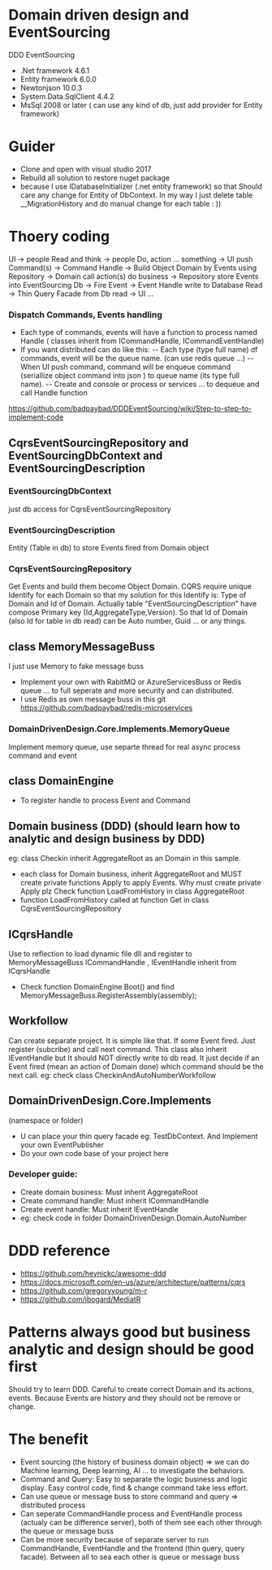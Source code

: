 # Domain driven design and EventSourcing
DDD EventSourcing

 - .Net framework 4.6.1
 - Entity framework 6.0.0
 - Newtonjson 10.0.3
 - System.Data.SqlClient 4.4.2
 - MsSql 2008 or later ( can use any kind of db, just add provider for Entity framework)
 
 # Guider
 - Clone and open with visual studio 2017
 - Rebuild all solution to restore nuget package
 - because I use IDatabaseInitializer (.net entity framework) so that Should care any change for Entity of DbContext.
 In my way I just delete table __MigrationHistory and do manual change for each table : ))
 
 # Thoery coding
 UI -> people Read and think -> people Do, action ... something -> UI push Command(s) -> Command Handle -> Build Object Domain by Events using Repository -> Domain call action(s) do business -> Repository store Events into EventSourcing Db -> Fire Event -> Event Handle write to Database Read -> Thin Query Facade from Db read -> UI ...
 
 ### Dispatch Commands, Events handling
 - Each type of commands, events will have a function to process named Handle ( classes inherit from ICommandHandle, ICommandEventHandle)
 - If you want distributed can do like this:
 -- Each type (type full name) ơf commands, event will be the queue name. (can use redis queue ...)
 -- When UI push command, command will be enqueue command (seriallize object command into json ) to queue name (its type full name).
 -- Create and console or process or services ... to dequeue and call Handle function

https://github.com/badpaybad/DDDEventSourcing/wiki/Step-to-step-to-implement-code
 
 ## CqrsEventSourcingRepository and EventSourcingDbContext and EventSourcingDescription
 ### EventSourcingDbContext 
 just db access for CqrsEventSourcingRepository
 ### EventSourcingDescription
 Entity (Table in db) to store Events fired from Domain object
 ### CqrsEventSourcingRepository
 Get Events and build them become Object Domain. 
 CQRS require unique Identify for each Domain so that my solution for this Identify is: Type of Domain and Id of Domain. 
 Actually table "EventSourcingDescription" have compose Primary key (Id,AggregateType,Version).
 So that Id of Domain (also Id for table in db read) can be Auto number, Guid ... or any things. 
 
 ## class MemoryMessageBuss
 I just use Memory to fake message buss
 - Implement your own with RabitMQ or AzureServicesBuss or Redis queue ... to full seperate and more security and can distributed.
 - I use Redis as own message buss in this git https://github.com/badpaybad/redis-microservices
 ### DomainDrivenDesign.Core.Implements.MemoryQueue 
 Implement memory queue, use separte thread for real async process command and event 
 
 ## class DomainEngine
 - To register handle to process Event and Command

 ## Domain business (DDD) (should learn how to analytic and design business by DDD)
 eg: class Checkin inherit AggregateRoot as an Domain in this sample.
 - each class for Domain business, inherit AggregateRoot and MUST create private functions Apply to apply Events.
 Why must create private Apply plz Check function LoadFromHistory in class AggregateRoot 
- function LoadFromHistory called at function Get in class CqrsEventSourcingRepository

## ICqrsHandle
Use to reflection to load dynamic file dll and register to MemoryMessageBuss
ICommandHandle , IEventHandle inherit from ICqrsHandle
- Check function DomainEngine.Boot() and find MemoryMessageBuss.RegisterAssembly(assembly);

## Workfollow
Can create separate project. It is simple like that. If some Event fired. Just register (subcribe) and call next command.
This class also inherit IEventHandle but It should NOT directly write to db read. It just decide if an Event fired (mean an action of Domain done) which command should be the next call. eg: check class CheckinAndAutoNumberWorkfollow

## DomainDrivenDesign.Core.Implements
(namespace or folder)
- U can place your thin query facade eg: TestDbContext. And Implement your own EventPublisher
- Do your own code base of your project here

### Developer guide:
- Create domain business: Must inherit AggregateRoot
- Create command handle: Must inherit ICommandHandle
- Create event handle: Must inherit IEventHandle
- eg: check code in folder DomainDrivenDesign.Domain.AutoNumber 

# DDD reference
- https://github.com/heynickc/awesome-ddd
- https://docs.microsoft.com/en-us/azure/architecture/patterns/cqrs
- https://github.com/gregoryyoung/m-r
- https://github.com/jbogard/MediatR

# Patterns always good but business analytic and design should be good first
 Should try to learn DDD. Careful to create correct Domain and its actions, events. Because Events are history and they should not be remove or change. 
 
 # The benefit
 - Event sourcing (the history of business domain object) => we can do Machine learning, Deep learning, AI ... to investigate the behaviors.
 - Command and Query: Easy to separate the logic business and logic display. Easy control code, find & change command take less effort.
 - Can use queue or message buss to store command and query => distributed process
 - Can seperate CommandHandle process and EventHandle process (actualy can be difference server), both of them see each other through the queue or message buss
 - Can be more security because of separate server to run CommandHandle, EventHandle and the frontend (thin query, query facade). Between all to sea each other is queue or message buss
 

